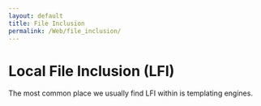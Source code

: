 ```yaml
---
layout: default
title: File Inclusion
permalink: /Web/file_inclusion/
---
```


# Local File Inclusion (LFI)

The most common place we usually find LFI within is templating engines.
